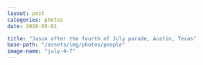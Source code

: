 ```yaml
---
layout: post
categories: photos
date: 2016-05-01

title: "Jason after the fourth of July parade, Austin, Texas"
base-path: "/assets/img/photos/people"
image-name: "july-4-7"
---
```

